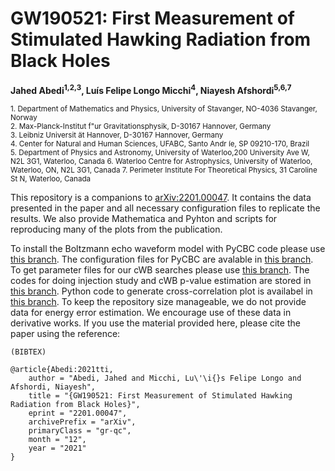 # GW190521: First Measurement of Stimulated Hawking Radiation from Black Holes

**Jahed Abedi<sup>1,2,3</sup>, Luís Felipe Longo Micchi<sup>4</sup>, Niayesh Afshordi<sup>5,6,7</sup>**

<sub>1. Department  of  Mathematics  and  Physics,  University  of  Stavanger,  NO-4036  Stavanger,  Norway</sub><br />
<sub>2. Max-Planck-Institut  f\"ur  Gravitationsphysik,  D-30167  Hannover,  Germany</sub><br />
<sub>3. Leibniz  Universit ̈at  Hannover,  D-30167  Hannover,  Germany </sub><br />
<sub>4. Center  for  Natural  and  Human  Sciences,  UFABC,  Santo  Andr ́ıe,  SP  09210-170,  Brazil </sub><br />
<sub>5. Department  of  Physics  and  Astronomy,  University  of  Waterloo,200  University  Ave  W,  N2L  3G1,  Waterloo,  Canada </sub>
<sub>6. Waterloo  Centre  for  Astrophysics,  University  of  Waterloo,  Waterloo,  ON,  N2L  3G1,  Canada </sub>
<sub>7. Perimeter  Institute  For  Theoretical  Physics,  31  Caroline  St  N,  Waterloo,  Canada </sub>



This repository is a companions to [arXiv:2201.00047](https://arxiv.org/abs/2201.00047). It contains the data presented in the paper and all necessary configuration files to replicate the results. We also provide Mathematica and Pyhton and scripts for reproducing many of the plots from the publication. 

To install the Boltzmann echo waveform model with PyCBC code please use [this branch](https://github.com/jahedabedi/pycbc/tree/Boltzmann_echoes). The configuration files for PyCBC are avalable in [this branch](https://github.com/jahedabedi/GW190521echo/tree/main/PyCBC/configuration).
To get parameter files for our cWB searches please use [this branch](https://github.com/LuisFLongo/GW190521echo). The codes for doing injection study and cWB p-value estimation are stored in [this branch](https://github.com/jahedabedi/GW190521echo/tree/main/cWB). Python code to generate cross-correlation plot is availabel in [this branch](https://github.com/jahedabedi/GW190521echo/tree/main/cross-correlation). To keep the repository size manageable, we do not provide data for energy error estimation.
We encourage use of these data in derivative works. If you use the material provided here, please cite the paper using the reference:
```
(BIBTEX)

@article{Abedi:2021tti,
    author = "Abedi, Jahed and Micchi, Lu\'\i{}s Felipe Longo and Afshordi, Niayesh",
    title = "{GW190521: First Measurement of Stimulated Hawking Radiation from Black Holes}",
    eprint = "2201.00047",
    archivePrefix = "arXiv",
    primaryClass = "gr-qc",
    month = "12",
    year = "2021"
}
